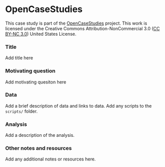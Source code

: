 # OpenCaseStudies

This case study is part of the [OpenCaseStudies]() project. This work is licensed under the Creative Commons Attribution-NonCommercial 3.0 ([CC BY-NC 3.0](https://creativecommons.org/licenses/by-nc/3.0/us/)) United States License.


### Title

Add title here

### Motivating question

Add motivating quesiton here

### Data

Add a brief description of data and links to data. 
Add any scripts to the `scripts/` folder. 

### Analysis

Add a description of the analysis. 

### Other notes and resources

Add any additional notes or resources here. 

